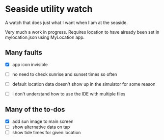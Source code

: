 # Seaside utility watch

A watch that does just what I want when I am at the seaside.

Very much a work in progress. Requires location to have already been set in mylocation.json using MyLocation app.

## Many faults

- [x] app icon invisible 
- [ ] no need to check sunrise and sunset times so often
- [ ] default location data doesn't show up in the simulator for some reason
- [ ] I don't understand how to use the IDE with multiple files


## Many of the to-dos

- [x] add sun image to main screen
- [ ] show alternative data on tap 
- [ ] show tide times for given location
